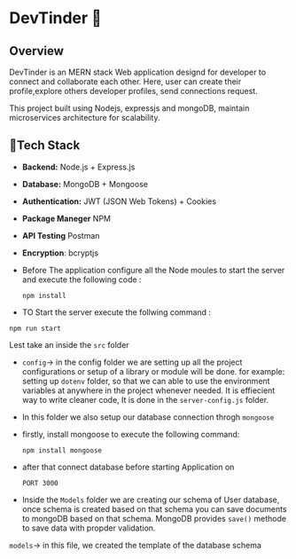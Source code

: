 # DevTinder 🚀

## Overview

DevTinder is an MERN stack Web application designd for developer to connect and collaborate each other. Here, user can create their profile,explore others developer profiles, send connections request.

This project built using Nodejs, expressjs and mongoDB, maintain microservices architecture for scalability.

## 🔗Tech Stack
- **Backend:** Node.js + Express.js
- **Database:** MongoDB + Mongoose
- **Authentication:** JWT (JSON Web Tokens) + Cookies
- **Package Maneger** NPM
- **API Testing** Postman
- **Encryption**: bcryptjs

- Before The application configure all the Node moules to start the server and execute the following code :

  ```
  npm install

  ```
- TO Start the server execute the follwing command :

 ```
 npm run start
 
 ```

Lest take an inside the `src` folder

- `config`-> in the config folder we are setting up all the project configurations or setup of a library or module will be done. for example: setting up `dotenv` folder, so that we can able to use the environment variables at anywhere in the project whenever needed. It is effiecient way to write cleaner code, It is done in the `server-config.js` folder.

- In this folder we also setup our database connection throgh `mongoose`
- firstly, install mongoose to execute the following command:

  ```
  npm install mongoose

  ```
- after that connect database before starting Application on 

  ```
  PORT 3000

  ```
- Inside the `Models` folder we are creating our schema of User database, once schema is created based on that schema you can save documents to mongoDB based on that schema. MongoDB provides `save()` methode to save data with propder validation.

`models`-> in this file, we created the template of the database schema 